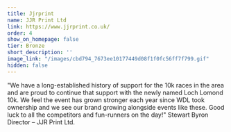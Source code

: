 ```yaml
---
title: Jjrprint
name: JJR Print Ltd
link: https://www.jjrprint.co.uk/
order: 4
show_on_homepage: false
tier: Bronze
short_description: ''
image_link: "/images/cbd794_7673ee10177449d08f1f0fc56ff7f799.gif"
hidden: false
---
```


"We have a long-established history of support for the 10k races in the area and are proud to continue that support with the newly named Loch Lomond 10k. We feel the event has grown stronger each year since WDL took ownership and we see our brand growing alongside events like these. Good luck to all the competitors and fun-runners on the day!"
Stewart Byron
Director – JJR Print Ltd.